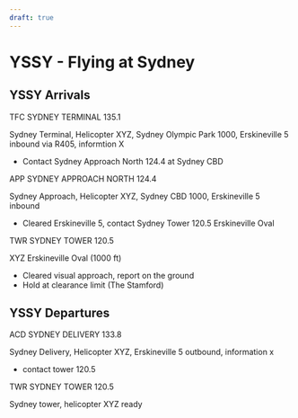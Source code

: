 ```yaml
---
draft: true
---
```


# YSSY - Flying at Sydney

## YSSY Arrivals

TFC SYDNEY TERMINAL 135.1

Sydney Terminal, Helicopter XYZ, Sydney Olympic Park 1000, Erskineville 5 inbound via R405, informtion X

- Contact Sydney Approach North 124.4 at Sydney CBD

APP SYDNEY APPROACH NORTH 124.4

Sydney Approach, Helicopter XYZ, Sydney CBD 1000, Erskineville 5 inbound

- Cleared Erskineville 5, contact Sydney Tower 120.5 Erskineville Oval

TWR SYDNEY TOWER 120.5

XYZ Erskineville Oval (1000 ft)

- Cleared visual approach, report on the ground
- Hold at clearance limit (The Stamford)

## YSSY Departures

ACD SYDNEY DELIVERY 133.8

Sydney Delivery, Helicopter XYZ, Erskineville 5 outbound, information x

- contact tower 120.5

TWR SYDNEY TOWER 120.5

Sydney tower, helicopter XYZ ready
